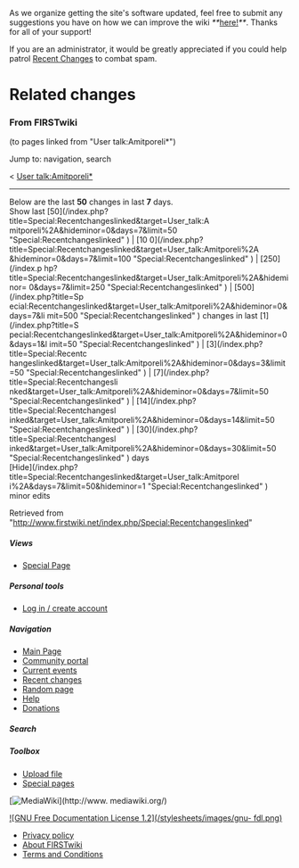 As we organize getting the site's software updated, feel free to submit any
suggestions you have on how we can improve the wiki
_**_[here!](/index.php/User:Hallry/Suggestions "User:Hallry/Suggestions"
)_**_. Thanks for all of your support!

If you are an administrator, it would be greatly appreciated if you could help
patrol [Recent Changes](/index.php/Special:Recentchanges
"Special:Recentchanges" ) to combat spam.

# Related changes

### From FIRSTwiki

(to pages linked from "User talk:Amitporeli*")

Jump to: navigation, search

&lt; [User
talk:Amitporeli*](/index.php?title=User_talk:Amitporeli%2A&redirect=no "User
talk:Amitporeli*" )  

* * *

Below are the last **50** changes in last **7** days.  
Show last [50](/index.php?title=Special:Recentchangeslinked&target=User_talk:A
mitporeli%2A&hideminor=0&days=7&limit=50 "Special:Recentchangeslinked" ) | [10
0](/index.php?title=Special:Recentchangeslinked&target=User_talk:Amitporeli%2A
&hideminor=0&days=7&limit=100 "Special:Recentchangeslinked" ) | [250](/index.p
hp?title=Special:Recentchangeslinked&target=User_talk:Amitporeli%2A&hideminor=
0&days=7&limit=250 "Special:Recentchangeslinked" ) | [500](/index.php?title=Sp
ecial:Recentchangeslinked&target=User_talk:Amitporeli%2A&hideminor=0&days=7&li
mit=500 "Special:Recentchangeslinked" ) changes in last [1](/index.php?title=S
pecial:Recentchangeslinked&target=User_talk:Amitporeli%2A&hideminor=0&days=1&l
imit=50 "Special:Recentchangeslinked" ) | [3](/index.php?title=Special:Recentc
hangeslinked&target=User_talk:Amitporeli%2A&hideminor=0&days=3&limit=50
"Special:Recentchangeslinked" ) | [7](/index.php?title=Special:Recentchangesli
nked&target=User_talk:Amitporeli%2A&hideminor=0&days=7&limit=50
"Special:Recentchangeslinked" ) | [14](/index.php?title=Special:Recentchangesl
inked&target=User_talk:Amitporeli%2A&hideminor=0&days=14&limit=50
"Special:Recentchangeslinked" ) | [30](/index.php?title=Special:Recentchangesl
inked&target=User_talk:Amitporeli%2A&hideminor=0&days=30&limit=50
"Special:Recentchangeslinked" ) days  
[Hide](/index.php?title=Special:Recentchangeslinked&target=User_talk:Amitporel
i%2A&days=7&limit=50&hideminor=1 "Special:Recentchangeslinked" ) minor edits

Retrieved from
"<http://www.firstwiki.net/index.php/Special:Recentchangeslinked>"

##### Views

  * [Special Page](/index.php/Special:Recentchangeslinked/User_talk:Amitporeli%2A)

##### Personal tools

  * [Log in / create account](/index.php?title=Special:Userlogin&returnto=Special:Recentchangeslinked)

[](/index.php/Main_Page "Main Page" )

##### Navigation

  * [Main Page](/index.php/Main_Page)
  * [Community portal](/index.php/FIRSTwiki:Community_portal)
  * [Current events](/index.php/Current_events)
  * [Recent changes](/index.php/Special:Recentchanges)
  * [Random page](/index.php/Special:Random)
  * [Help](/index.php/FIRSTwiki:Help)
  * [Donations](/index.php/FIRSTwiki:Site_support)

##### Search



##### Toolbox

  * [Upload file](/index.php/Special:Upload)
  * [Special pages](/index.php/Special:Specialpages)

[![MediaWiki](/skins/common/images/poweredby_mediawiki_88x31.png)](http://www.
mediawiki.org/)

[![GNU Free Documentation License 1.2](/stylesheets/images/gnu-
fdl.png)](http://www.gnu.org/copyleft/fdl.html)

  * [Privacy policy](/index.php/FIRSTwiki:Privacy_policy "FIRSTwiki:Privacy policy" )
  * [About FIRSTwiki](/index.php/FIRSTwiki:About "FIRSTwiki:About" )
  * [Terms and Conditions](/index.php/FIRSTwiki:Terms_and_conditions "FIRSTwiki:Terms and conditions" )

